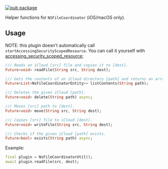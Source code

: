 [![pub package](https://img.shields.io/pub/v/ns_file_coordinator_util.svg)](https://pub.dev/packages/ns_file_coordinator_util)

Helper functions for `NSFileCoordinator` (iOS/macOS only).

## Usage

NOTE: this plugin doesn't automatically call `startAccessingSecurityScopedResource`. You can call it yourself with [accessing_security_scoped_resource](https://pub.dev/packages/accessing_security_scoped_resource);

```dart
/// Reads an iCloud [src] file and copies it to [dest].
Future<void> readFile(String src, String dest);

/// Gets the contents of an iCloud directory [path] and returns an array of [NsFileCoordinatorEntity].
Future<List<NsFileCoordinatorEntity>> listContents(String path);

/// Deletes the given iCloud [path].
Future<void> delete(String path) async;

/// Moves [src] path to [dest].
Future<void> move(String src, String dest);

/// Copies [src] file to iCloud [dest].
Future<void> writeFile(String src, String dest);

/// Checks if the given iCloud [path] exists.
Future<bool> exists(String path) async;
```

Example:

```dart
final plugin = NsFileCoordinatorUtil();
await plugin.readFile(src, dest);
```
